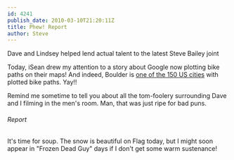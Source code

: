 ```yaml
---
id: 4241
publish_date: 2010-03-10T21:20:11Z
title: Phew! Report
author: Steve
---
```

  
Dave and Lindsey helped lend actual talent to the latest Steve Bailey joint

Today, iSean drew my attention to a story about Google now plotting bike paths on their maps! And indeed, Boulder is [one of the 150 US cities](http://bit.ly/c3Pqjd) with plotted bike paths. Yay!!

Remind me sometime to tell you about all the tom-foolery surrounding Dave and I filming in the men's room. Man, that was just ripe for bad puns.

###### Report

It's time for soup. The snow is beautiful on Flag today, but I might soon appear in "Frozen Dead Guy" days if I don't get some warm sustenance!